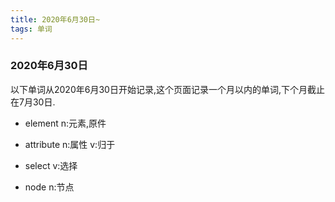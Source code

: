 ```yaml
---
title: 2020年6月30日~
tags: 单词
---
```

### 2020年6月30日
以下单词从2020年6月30日开始记录,这个页面记录一个月以内的单词,下个月截止在7月30日.
  
* element   n:元素,原件
  
* attribute n:属性    v:归于

* select    v:选择
* node      n:节点